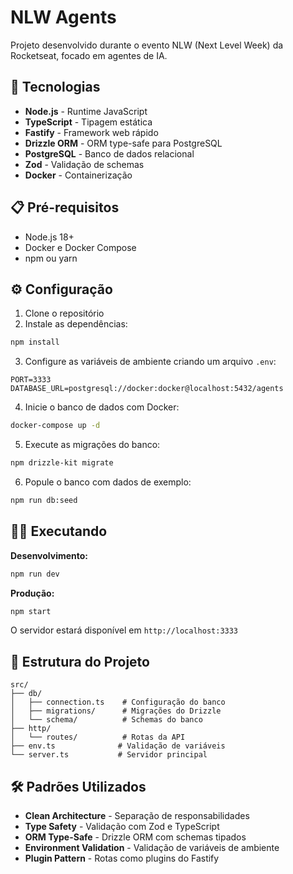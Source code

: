 # NLW Agents

Projeto desenvolvido durante o evento NLW (Next Level Week) da Rocketseat, focado em agentes de IA.

## 🚀 Tecnologias

- **Node.js** - Runtime JavaScript
- **TypeScript** - Tipagem estática
- **Fastify** - Framework web rápido
- **Drizzle ORM** - ORM type-safe para PostgreSQL
- **PostgreSQL** - Banco de dados relacional
- **Zod** - Validação de schemas
- **Docker** - Containerização

## 📋 Pré-requisitos

- Node.js 18+
- Docker e Docker Compose
- npm ou yarn

## ⚙️ Configuração

1. Clone o repositório
2. Instale as dependências:
```bash
npm install
```

3. Configure as variáveis de ambiente criando um arquivo `.env`:
```env
PORT=3333
DATABASE_URL=postgresql://docker:docker@localhost:5432/agents
```

4. Inicie o banco de dados com Docker:
```bash
docker-compose up -d
```

5. Execute as migrações do banco:
```bash
npm drizzle-kit migrate
```
6. Popule o banco com dados de exemplo:
```bash
npm run db:seed
```

## 🏃‍♂️ Executando

**Desenvolvimento:**
```bash
npm run dev
```

**Produção:**
```bash
npm start
```

O servidor estará disponível em `http://localhost:3333`

## 📁 Estrutura do Projeto

```
src/
├── db/
│   ├── connection.ts    # Configuração do banco
│   ├── migrations/      # Migrações do Drizzle
│   └── schema/          # Schemas do banco
├── http/
│   └── routes/          # Rotas da API
├── env.ts              # Validação de variáveis
└── server.ts           # Servidor principal
```

## 🛠️ Padrões Utilizados

- **Clean Architecture** - Separação de responsabilidades
- **Type Safety** - Validação com Zod e TypeScript
- **ORM Type-Safe** - Drizzle ORM com schemas tipados
- **Environment Validation** - Validação de variáveis de ambiente
- **Plugin Pattern** - Rotas como plugins do Fastify
